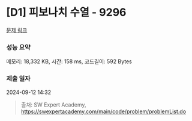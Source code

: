 # [D1] 피보나치 수열 - 9296 

[문제 링크](https://swexpertacademy.com/main/code/problem/problemDetail.do?contestProbId=AW9lUl3aeCwDFAUY) 

### 성능 요약

메모리: 18,332 KB, 시간: 158 ms, 코드길이: 592 Bytes

### 제출 일자

2024-09-12 14:32



> 출처: SW Expert Academy, https://swexpertacademy.com/main/code/problem/problemList.do